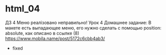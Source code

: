 # html_04
ДЗ 4
Меню реалізовано неправильно! Урок 4 Домашнее задание: В макете есть выпадающее меню,
его нужно сделать с помощью position: absolute, как описано в ссылке (8)
https://www.mobila.name/post/5172c6cbb4ab3/
- fixed


